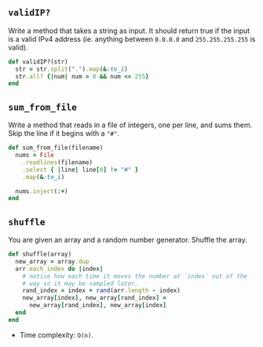 ## `validIP?`

Write a method that takes a string as input. It should return true if
the input is a valid IPv4 address (ie. anything between `0.0.0.0` and
`255.255.255.255` is valid).

```ruby
def validIP?(str)
  str = str.split(".").map(&:to_i)
  str.all? {|num| num > 0 && num <= 255}
end
```

## `sum_from_file`

Write a method that reads in a file of integers, one per line, and
sums them. Skip the line if it begins with a `"#"`.

```ruby
def sum_from_file(filename)
  nums = File
    .readlines(filename)
    .select { |line| line[0] != "#" }
    .map(&:to_i)

  nums.inject(:+)
end
```

## `shuffle`

You are given an array and a random number generator. Shuffle the
array.

```ruby
def shuffle(array)
  new_array = array.dup
  arr.each_index do |index|
    # notice how each time it moves the number at `index` out of the
    # way so it may be sampled later.
    rand_index = index + rand(arr.length - index)
    new_array[index], new_array[rand_index] =
      new_array[rand_index], new_array[index]
  end
end
```

* Time complexity: `O(n)`.
